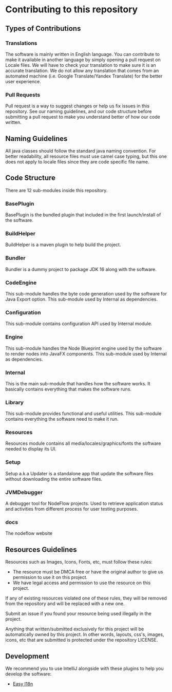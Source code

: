 # Contributing to this repository
## Types of Contributions
### Translations
The software is mainly written in English language. You can contribute
to make it available in another language by simply opening a pull request on Locale files.
We will have to check your translation to make sure it is an accurate translation.
We do not allow any translation that comes from an automated machine (i.e. Google Translate/Yandex Translate) for the better user experience.
### Pull Requests
Pull request is a way to suggest changes or help us fix issues in this repository.
See our naming guidelines, and our code structure before submitting a pull request to
make you understand better of how our code written.
## Naming Guidelines
All java classes should follow the standard java naming convention.
For better readability, all resource files must use camel case typing, but this one does not 
apply to locale files since they are code specific file name.
## Code Structure
There are 12 sub-modules inside this repository.
### BasePlugin
BasePlugin is the bundled plugin that included in the first launch/install of the software.
### BuildHelper
BuildHelper is a maven plugin to help build the project.
### Bundler
Bundler is a dummy project to package JDK 16 along with the software.
### CodeEngine
This sub-module handles the byte code generation used by the software for Java Export
option. This sub-module used by Internal as dependencies.
### Configuration
This sub-module contains configuration API used by Internal module.
### Engine
This sub-module handles the Node Blueprint engine used by the software to render nodes
into JavaFX components. This sub-module used by Internal as dependencies.
### Internal
This is the main sub-module that handles how the software works. It basically contains everything
that makes the software runs.
### Library
This sub-module provides functional and useful utilities. This sub-module contains everything
the software need to make it run.
### Resources
Resources module contains all media/locales/graphics/fonts the software needed to display its UI.
### Setup
Setup a.k.a Updater is a standalone app that update the software files without downloading the entire software files.
### JVMDebugger
A debugger tool for NodeFlow projects. Used to retrieve application status and activities from different process for user testing purposes.
### docs
The nodeflow website
## Resources Guidelines
Resources such as Images, Icons, Fonts, etc, must follow these rules:
* The resource must be DMCA free or have the original author to give us permission to use it on this project.
* We have legal access and permission to use the resource on this project.

If any of existing resources violated one of these rules, they will be removed from the repository and will be
replaced with a new one.

Submit an issue if you found your resource being used illegally in the project.

Anything that written/submitted exclusively for this project will be automatically owned by this project.
In other words, layouts, css's, images, icons, etc that are submitted is protected under the repository LICENSE.

## Development
We recommend you to use IntelliJ alongside with these plugins to help you develop the software:
* [Easy I18n](https://plugins.jetbrains.com/plugin/16316-easy-i18n/)